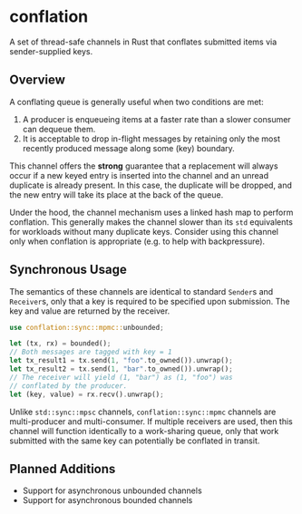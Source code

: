 # conflation

A set of thread-safe channels in Rust that conflates submitted items via sender-supplied keys.

## Overview

A conflating queue is generally useful when two conditions are met:
1. A producer is enqueueing items at a faster rate than a slower consumer can dequeue them.
2. It is acceptable to drop in-flight messages by retaining only the most recently produced message along some (key) boundary.

This channel offers the **strong** guarantee that a replacement will always occur
if a new keyed entry is inserted into the channel and an unread duplicate is already present.
In this case, the duplicate will be dropped, and the new entry will take its place at the
back of the queue.

Under the hood, the channel mechanism uses a linked hash map to perform conflation.
This generally makes the channel slower than its `std` equivalents for workloads without
many duplicate keys. Consider using this channel only when conflation is appropriate
(e.g. to help with backpressure).

## Synchronous Usage

The semantics of these channels are identical to standard `Sender`s and `Receiver`s,
only that a key is required to be specified upon submission. The key and value are
returned by the receiver.

```rust
use conflation::sync::mpmc::unbounded;

let (tx, rx) = bounded();
// Both messages are tagged with key = 1
let tx_result1 = tx.send(1, "foo".to_owned()).unwrap();
let tx_result2 = tx.send(1, "bar".to_owned()).unwrap();
// The receiver will yield (1, "bar") as (1, "foo") was
// conflated by the producer.
let (key, value) = rx.recv().unwrap();
```

Unlike `std::sync::mpsc` channels, `conflation::sync::mpmc` channels are
multi-producer and multi-consumer. If multiple receivers are used, then this channel
will function identically to a work-sharing queue, only that work submitted
with the same key can potentially be conflated in transit.

## Planned Additions

* Support for asynchronous unbounded channels
* Support for asynchronous bounded channels